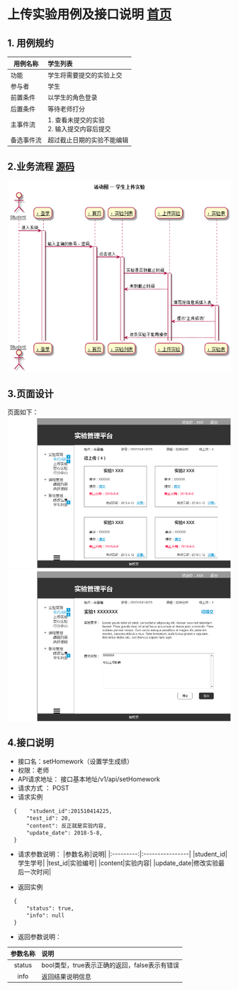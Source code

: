 # 上传实验用例及接口说明 [首页](../README.md)

## 1. 用例规约

|用例名称|学生列表|
|-------|:-------------|
|功能|学生将需要提交的实验上交|
|参与者|学生|
|前置条件|以学生的角色登录|
|后置条件|等待老师打分|
|主事件流|1. 查看未提交的实验<br>2. 输入提交内容后提交<br>|
|备选事件流|超过截止日期的实验不能编辑|

## 2.业务流程 [源码](../puml/活动图/上传实验.puml)
![](../pics/活动图/上传实验.png)

## 3.页面设计
页面如下：![](../pics/原型/上传实验.png)
![](../pics/原型/提交界面.png)

## 4.接口说明

 - 接口名：setHomework（设置学生成绩）
 - 权限：老师
 - API请求地址： 接口基本地址/v1/api/setHomework
 - 请求方式 ： POST
 - 请求实例
 ```
   {    "student_id":201510414225,   
       "test_id": 20,
       "content": 反正就是实验内容,
       "update_date": 2018-5-8,
   }
```
 - 请求参数说明：
    |参数名称|说明|
    |:---------:|:----------------|
    |student_id|学生学号|
    |test_id|实验编号|
    |content|实验内容|
    |update_date|修改实验最后一次时间|

- 返回实例
```
  {         
      "status": true,
      "info": null
  }
```
- 返回参数说明：

 |参数名称|说明|
 |:---------:|:---------------------------|
 |status|bool类型，true表示正确的返回，false表示有错误|
 |info|返回结果说明信息|
